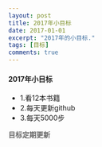```yaml
---
layout: post
title: 2017年小目标
date: 2017-01-01
excerpt: "2017年的小目标."
tags: [目标]
comments: true
---
```



#### 2017年小目标    

* 1.看12本书籍
* 2.每天更新github
* 3.每天5000步


<b style="color:#666">目标定期更新</b>      


             

